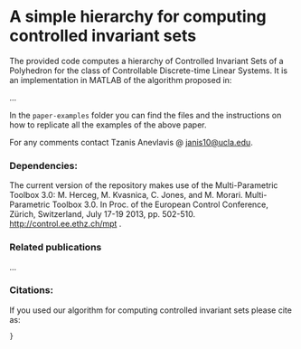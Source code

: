 # A simple hierarchy for computing controlled invariant sets

The provided code computes a hierarchy of Controlled Invariant Sets of a Polyhedron for the class of Controllable Discrete-time Linear Systems. It is an implementation in MATLAB of the algorithm proposed in:

...

In the `paper-examples` folder you can find the files and the instructions on how to replicate all the examples of the above paper.

For any comments contact Tzanis Anevlavis @ janis10@ucla.edu.

### Dependencies:
The current version of the repository makes use of the Multi-Parametric Toolbox 3.0:
M. Herceg, M. Kvasnica, C. Jones, and M. Morari. Multi-Parametric Toolbox 3.0. In Proc. of the European Control Conference, Zürich, Switzerland, July 17-19 2013, pp. 502-510. http://control.ee.ethz.ch/mpt .

### Related publications
...

### Citations:
If you used our algorithm for computing controlled invariant sets please cite as:
```latex
} 
```
